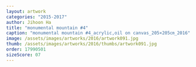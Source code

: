 ```yaml
---
layout: artwork
categories: "2015-2017"
author: Jihoon Ha
title: "monumental mountain #4"
caption: "monumental mountain #4_acrylic,oil on canvas_205×205㎝_2016"
image: /assets/images/artworks/2016/artwork091.jpg
thumb: /assets/images/artworks/2016/thumbs/artwork091.jpg
order: 17990501
sizeScore: 07
---
```

